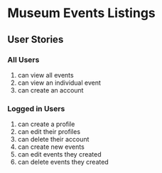 # Museum Events Listings
## User Stories
### All Users
1. can view all events
2. can view an individual event
3. can create an account

### Logged in Users
1. can create a profile
2. can edit their profiles
3. can delete their account
4. can create new events
5. can edit events they created
6. can delete events they created
